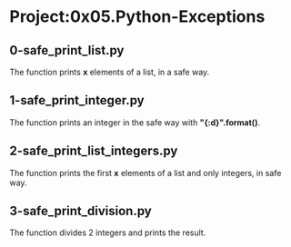# Project:0x05.Python-Exceptions

## 0-safe_print_list.py

The function prints **x** elements of a list, in a safe way.

## 1-safe_print_integer.py

The function prints an integer in the safe way with **"{:d}".format()**.

## 2-safe_print_list_integers.py

The function prints the first **x** elements of a list and only integers, in safe way.

## 3-safe_print_division.py

The function divides 2 integers and prints the result.